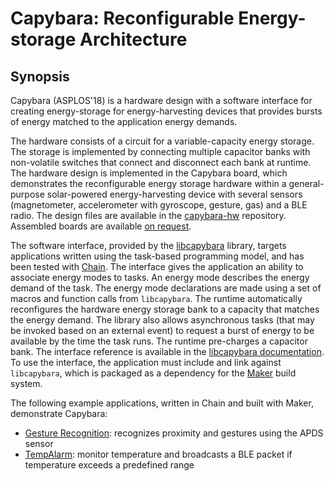Capybara: Reconfigurable Energy-storage Architecture
====================================================

Synopsis
--------

Capybara (ASPLOS\'18) is a hardware design with a software interface for
creating energy-storage for energy-harvesting devices that provides bursts of
energy matched to the application energy demands.

The hardware consists of a circuit for a variable-capacity energy storage.  The
storage is implemented by connecting multiple capacitor banks with non-volatile
switches that connect and disconnect each bank at runtime.  The hardware design
is implemented in the Capybara board, which demonstrates the reconfigurable energy
storage hardware within a general-purpose solar-powered energy-harvesting device
with several sensors (magnetometer, accelerometer with gyroscope, gesture, gas)
and a BLE radio. The design files are available in the
[capybara-hw](https://github.com/CMUAbstract/capybara-hw) repository. Assembled
boards are available [on request](https://abstract.ece.cmu.edu/).

The software interface, provided by the
[libcapybara](http://github.com/CMUAbstract/libcapybara) library, targets
applications written using the task-based programming model, and has been
tested with [Chain](Chain.md).  The interface gives the application an ability
to associate energy modes to tasks. An energy mode describes the energy demand
of the task.  The energy mode declarations are made using a set of macros and
function calls from `libcapybara`. The runtime automatically reconfigures the
hardware energy storage bank to a capacity that matches the energy demand. The
library also allows asynchronous tasks (that may be invoked based on an
external event) to request a burst of energy to be available by the time the
task runs. The runtime pre-charges a capacitor bank.  The interface reference
is available in the [libcapybara
documentation](https://github.com/CMUAbstract/libcapybara). To use the
interface, the application must include and link against `libcapybara`, which
is packaged as a dependency for the
[Maker](https://github.com/CMUAbstract/maker) build system.

The following example applications, written in Chain and built with Maker,
demonstrate Capybara:

* [Gesture Recognition](https://github.com/CMUAbstract/app-gesture):
recognizes proximity and gestures using the APDS sensor
* [TempAlarm](https://github.com/CMUAbstract/app-tempalarm):
monitor temperature and broadcasts a BLE packet if temperature exceeds a
predefined range
